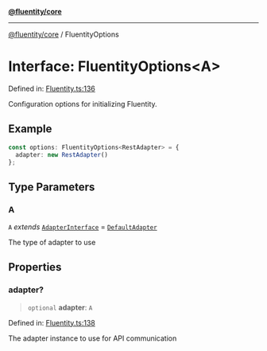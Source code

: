 [**@fluentity/core**](../README.md)

***

[@fluentity/core](../globals.md) / FluentityOptions

# Interface: FluentityOptions\<A\>

Defined in: [Fluentity.ts:136](https://github.com/cedricpierre/fluentity-core/blob/a7a49050b32c98a8003b6a47c54c291aedc4cf3f/src/Fluentity.ts#L136)

Configuration options for initializing Fluentity.

## Example

```typescript
const options: FluentityOptions<RestAdapter> = {
  adapter: new RestAdapter()
};
```

## Type Parameters

### A

`A` *extends* [`AdapterInterface`](AdapterInterface.md) = [`DefaultAdapter`](../classes/DefaultAdapter.md)

The type of adapter to use

## Properties

### adapter?

> `optional` **adapter**: `A`

Defined in: [Fluentity.ts:138](https://github.com/cedricpierre/fluentity-core/blob/a7a49050b32c98a8003b6a47c54c291aedc4cf3f/src/Fluentity.ts#L138)

The adapter instance to use for API communication
